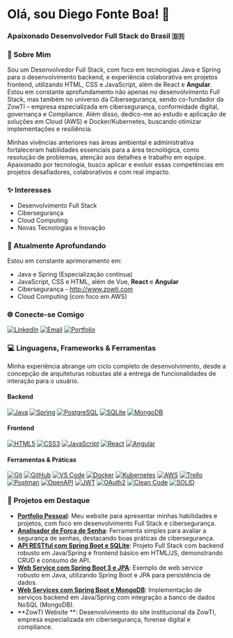 # Olá, sou Diego Fonte Boa! 👋

### Apaixonado Desenvolvedor Full Stack do Brasil 🇧🇷

### 🚀 Sobre Mim

Sou um Desenvolvedor Full Stack, com foco em tecnologias Java e Spring para o desenvolvimento backend, e experiência colaborativa em projetos frontend, utilizando HTML, CSS e JavaScript, além de React e **Angular**. Estou em constante aprofundamento não apenas no desenvolvimento Full Stack, mas também no universo da Cibersegurança, sendo co-fundador da ZowTI – empresa especializada em cibersegurança, conformidade digital, governança e Compliance. Além disso, dedico-me ao estudo e aplicação de soluções em Cloud (AWS) e Docker/Kubernetes, buscando otimizar implementações e resiliência. 

Minhas vivências anteriores nas áreas ambiental e administrativa fortaleceram habilidades essenciais para a área tecnológica, como resolução de problemas, atenção aos detalhes e trabalho em equipe. Apaixonado por tecnologia, busco aplicar e evoluir essas competências em projetos desafiadores, colaborativos e com real impacto.

### ✨ Interesses

- Desenvolvimento Full Stack
- Cibersegurança
- Cloud Computing
- Novas Tecnologias e Inovação

### 🌱 Atualmente Aprofundando

Estou em constante aprimoramento em:

- Java e Spring (Especialização contínua)
- JavaScript, CSS e HTML, além de Vue, **React** e **Angular**
- Cibersegurança - http://www.zowti.com
- Cloud Computing (com foco em AWS)


### 🌐 Conecte-se Comigo

[![LinkedIn](https://img.shields.io/badge/LinkedIn-0077B5?style=for-the-badge&logo=linkedin&logoColor=white)](https://www.linkedin.com/in/diegof90/)
[![Email](https://img.shields.io/badge/Email-D14836?style=for-the-badge&logo=gmail&logoColor=white)](mailto:diegofonteboacruz@gmail.com)
[![Portfolio](https://img.shields.io/badge/Portfolio-FF5722?style=for-the-badge&logo=netlify&logoColor=white)](https://www.diegofontedev.com.br)

### 💻 Linguagens, Frameworks & Ferramentas

Minha experiência abrange um ciclo completo de desenvolvimento, desde a concepção de arquiteturas robustas até a entrega de funcionalidades de interação para o usuário.

#### Backend

[![Java](https://img.shields.io/badge/Java-007396?style=for-the-badge&logo=java&logoColor=white)](https://www.java.com/)
[![Spring](https://img.shields.io/badge/Spring-6DB33F?style=for-the-badge&logo=spring&logoColor=white)](https://spring.io/)
[![PostgreSQL](https://img.shields.io/badge/PostgreSQL-316192?style=for-the-badge&logo=postgresql&logoColor=white)](https://www.postgresql.org/)
[![SQLite](https://img.shields.io/badge/SQLite-003B57?style=for-the-badge&logo=sqlite&logoColor=white)](https://www.sqlite.org/)
[![MongoDB](https://img.shields.io/badge/MongoDB-47A248?style=for-the-badge&logo=mongodb&logoColor=white)](https://www.mongodb.com/)

#### Frontend

[![HTML5](https://img.shields.io/badge/HTML5-E34F26?style=for-the-badge&logo=html5&logoColor=white)](https://developer.mozilla.org/en-US/docs/Web/HTML)
[![CSS3](https://img.shields.io/badge/CSS3-1572B6?style=for-the-badge&logo=css3&logoColor=white)](https://developer.mozilla.org/en-US/docs/Web/CSS)
[![JavaScript](https://img.shields.io/badge/JavaScript-F7DF1E?style=for-the-badge&logo=javascript&logoColor=black)](https://developer.mozilla.org/en-US/docs/Web/JavaScript)
[![React](https://img.shields.io/badge/React-61DAFB?style=for-the-badge&logo=react&logoColor=black)](https://react.dev/)
[![Angular](https://img.shields.io/badge/Angular-DD0031?style=for-the-badge&logo=angular&logoColor=white)](https://angular.io/)

#### Ferramentas & Práticas

[![Git](https://img.shields.io/badge/Git-F05032?style=for-the-badge&logo=git&logoColor=white)](https://git-scm.com/)
[![GitHub](https://img.shields.io/badge/GitHub-181717?style=for-the-badge&logo=github&logoColor=white)](https://github.com/)
[![VS Code](https://img.shields.io/badge/VS%20Code-007ACC?style=for-the-badge&logo=visual-studio-code&logoColor=white)](https://code.visualstudio.com/)
[![Docker](https://img.shields.io/badge/Docker-2496ED?style=for-the-badge&logo=docker&logoColor=white)](https://www.docker.com/)
[![Kubernetes](https://img.shields.io/badge/Kubernetes-326CE5?style=for-the-badge&logo=kubernetes&logoColor=white)](https://kubernetes.io/)
[![AWS](https://img.shields.io/badge/AWS-232F3E?style=for-the-badge&logo=amazon-aws&logoColor=white)](https://aws.amazon.com/)
[![Trello](https://img.shields.io/badge/Trello-0052CC?style=for-the-badge&logo=trello&logoColor=white)](https://trello.com/)
[![Postman](https://img.shields.io/badge/Postman-FF6C37?style=for-the-badge&logo=postman&logoColor=white)](https://www.postman.com/)
[![OpenAPI](https://img.shields.io/badge/OpenAPI-6BA539?style=for-the-badge&logo=openapi&logoColor=white)](https://swagger.io/specification/)
[![JWT](https://img.shields.io/badge/JWT-000000?style=for-the-badge&logo=json-web-tokens&logoColor=white)](https://jwt.io/)
[![OAuth2](https://img.shields.io/badge/OAuth2-2F4F4F?style=for-the-badge&logo=oauth&logoColor=white)](https://oauth.net/2/)
[![Clean Code](https://img.shields.io/badge/Clean%20Code-1B2F45?style=for-the-badge&logo=clean-code&logoColor=white)](https://github.com/trekhleb/javascript-algorithms/blob/master/LEAN_CODE.md)
[![SOLID](https://img.shields.io/badge/SOLID-1B2F45?style=for-the-badge&logo=codecademy&logoColor=white)](https://www.freecodecamp.org/news/solid-principles-explained-with-examples/)

### 📌 Projetos em Destaque

- **[Portfolio Pessoal](https://www.diegofontedev.com)**: Meu website para apresentar minhas habilidades e projetos, com foco em desenvolvimento Full Stack e cibersegurança.
- **[Analisador de Força de Senha](https://github.com/Diego-Cruz-github/analisador-forca-senha)**: Ferramenta simples para avaliar a segurança de senhas, destacando boas práticas de cibersegurança.
- **[API RESTful com Spring Boot e SQLite](https://github.com/Diego-Cruz-github/API-RESTful-com-Spring-Boot-SQLite-HTML5-e-JavaScript)**: Projeto Full Stack com backend robusto em Java/Spring e frontend básico em HTML/JS, demonstrando CRUD e consumo de API.
- **[Web Service com Spring Boot 3 e JPA](https://github.com/Diego-Cruz-github/webservice-spboot3-jpa)**: Exemplo de web service robusto em Java, utilizando Spring Boot e JPA para persistência de dados.
- **[Web Services com Spring Boot e MongoDB](https://github.com/Diego-Cruz-github/Sts-NoSQLmongodb-webservices)**: Implementação de serviços backend em Java/Spring com integração a banco de dados NoSQL (MongoDB).
- **ZowTI Website **: Desenvolvimento do site institucional da ZowTI, empresa especializada em cibersegurança, forense digital e compliance.
